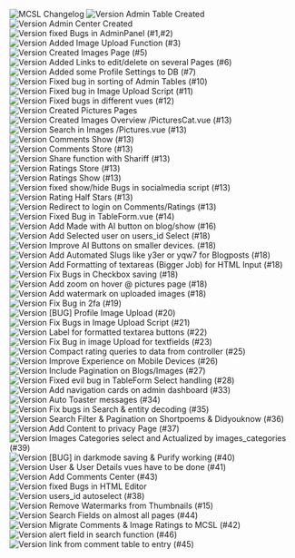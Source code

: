 ![MCSL Changelog](https://www.asario.de/_images/mcsl_changelog.jpg)
![Version](https://img.shields.io/badge/version-2.04.1-orange) Admin Table Created  
![Version](https://img.shields.io/badge/version-2.05.2-orange) Admin Center Created  
![Version](https://img.shields.io/badge/version-2.06.4-orange) fixed Bugs in AdminPanel (#1,#2)  
![Version](https://img.shields.io/badge/version-2.06.9-orange) Added Image Upload Function (#3)  
![Version](https://img.shields.io/badge/version-2.07.2-orange) Created Images Page (#5)  
![Version](https://img.shields.io/badge/version-2.08.4-orange) Added Links to edit/delete on several Pages (#6)  
![Version](https://img.shields.io/badge/version-2.10.8-orange) Added some Profile Settings to DB (#7)  
![Version](https://img.shields.io/badge/version-2.12.5-orange) Fixed bug in sorting of Admin Tables (#10)  
![Version](https://img.shields.io/badge/version-2.13.8-orange) Fixed bug in Image Upload Script (#11)  
![Version](https://img.shields.io/badge/version-2.14.7-orange) Fixed bugs in different vues (#12)  
![Version](https://img.shields.io/badge/version-2.14.9-orange) Created Pictures Pages  
![Version](https://img.shields.io/badge/version-2.15.9-orange) Created Images Overview /PicturesCat.vue (#13)  
![Version](https://img.shields.io/badge/version-2.16.3-orange) Search in Images /Pictures.vue (#13)  
![Version](https://img.shields.io/badge/version-2.17.1-orange) Comments Show (#13)  
![Version](https://img.shields.io/badge/version-2.17.5-orange) Comments Store (#13)  
![Version](https://img.shields.io/badge/version-2.19.5-orange) Share function with Shariff (#13)  
![Version](https://img.shields.io/badge/version-2.20.2-orange) Ratings Store (#13)  
![Version](https://img.shields.io/badge/version-2.21.4-orange) Ratings Show (#13)  
![Version](https://img.shields.io/badge/version-2.21.9-orange) fixed show/hide Bugs in socialmedia script (#13)  
![Version](https://img.shields.io/badge/version-2.22.2-orange) Rating Half Stars (#13)  
![Version](https://img.shields.io/badge/version-2.23.7-orange) Redirect to login on Comments/Ratings (#13)  
![Version](https://img.shields.io/badge/version-2.24.6-orange) Fixed Bug in TableForm.vue (#14)  
![Version](https://img.shields.io/badge/version-2.26.9-orange) Add Made with AI button on blog/show (#16)  
![Version](https://img.shields.io/badge/version-2.27.6-orange) Add Selected user on users_id Select (#18)  
![Version](https://img.shields.io/badge/version-2.28.1-orange) Improve AI Buttons on smaller devices. (#18)  
![Version](https://img.shields.io/badge/version-2.29.2-orange) Add Automated Slugs like y3er or yqw7 for Blogposts (#18)  
![Version](https://img.shields.io/badge/version-2.31.5-orange) Add Formatting of textareas (Bigger Job) for HTML Input (#18)  
![Version](https://img.shields.io/badge/version-2.32.8-orange) Fix Bugs in Checkbox saving (#18)  
![Version](https://img.shields.io/badge/version-2.33.9-orange) Add zoom on hover @ pictures page (#18)  
![Version](https://img.shields.io/badge/version-2.40.2-orange) Add watermark on uploaded images (#18)  
![Version](https://img.shields.io/badge/version-2.41.6-orange) Fix Bug in 2fa (#19)  
![Version](https://img.shields.io/badge/version-2.42.8-orange) [BUG] Profile Image Upload (#20)  
![Version](https://img.shields.io/badge/version-2.43.4-orange) Fix Bugs in Image Upload Script (#21)  
![Version](https://img.shields.io/badge/version-2.44.4-orange) Label for formatted textarea buttons (#22)  
![Version](https://img.shields.io/badge/version-2.45.1-orange) Fix Bug in image Upload for textfields (#23)  
![Version](https://img.shields.io/badge/version-2.47.2-orange) Compact rating queries to data from controller (#25)  
![Version](https://img.shields.io/badge/version-2.48.4-orange) Improve Experience on Mobile Devices (#26)  
![Version](https://img.shields.io/badge/version-2.49.1-orange) Include Pagination on Blogs/Images (#27)  
![Version](https://img.shields.io/badge/version-2.49.8-orange) Fixed evil bug in TableForm Select handling (#28)  
![Version](https://img.shields.io/badge/version-2.51.1-orange) Add navigation cards on admin dashboard (#33)  
![Version](https://img.shields.io/badge/version-2.52.1-orange) Auto Toaster messages (#34)  
![Version](https://img.shields.io/badge/version-2.53.5-orange) Fix bugs in Search & entity decoding (#35)  
![Version](https://img.shields.io/badge/version-2.54.9-orange) Search Filter & Pagination on Shortpoems & Didyouknow (#36)  
![Version](https://img.shields.io/badge/version-2.55.7-orange) Add Content to privacy Page (#37)  
![Version](https://img.shields.io/badge/version-2.56.3-orange) Images Categories select and Actualized by images_categories (#39)  
![Version](https://img.shields.io/badge/version-2.57.7-orange) [BUG] in darkmode saving & Purify working (#40)  
![Version](https://img.shields.io/badge/version-2.58.4-orange) User & User Details vues have to be done (#41)  
![Version](https://img.shields.io/badge/version-2.59.4-orange) Add Comments Center (#43)  
![Version](https://img.shields.io/badge/version-2.60.4-orange) fixed Bugs in HTML Editor  
![Version](https://img.shields.io/badge/version-2.61.1-orange) users_id autoselect (#38)  
![Version](https://img.shields.io/badge/version-2.62.9-orange) Remove Watermarks from Thumbnails (#15)  
![Version](https://img.shields.io/badge/version-2.63.0-orange) Search Fields on almost all pages (#44)  
![Version](https://img.shields.io/badge/version-2.64.5-orange) Migrate Comments & Image Ratings to MCSL (#42)  
![Version](https://img.shields.io/badge/version-2.65.9-orange) alert field in search function (#46)  
![Version](https://img.shields.io/badge/version-2.66.4-orange) link from comment table to entry (#45)  

